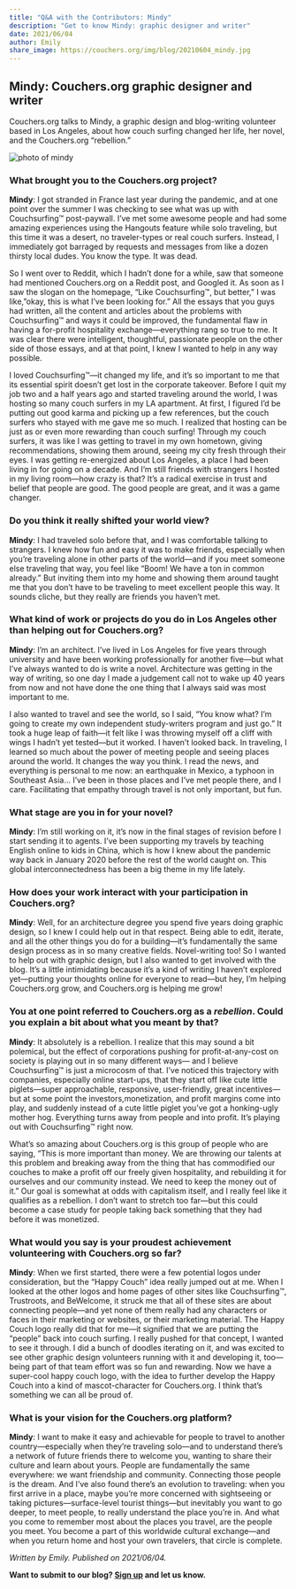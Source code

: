 ```yaml
---
title: "Q&A with the Contributors: Mindy"
description: "Get to know Mindy: graphic designer and writer"
date: 2021/06/04
author: Emily
share_image: https://couchers.org/img/blog/20210604_mindy.jpg
---
```


## Mindy: Couchers.org graphic designer and writer

Couchers.org talks to Mindy, a graphic design and blog-writing volunteer based in Los Angeles, about how couch surfing changed her life, her novel, and the Couchers.org “rebellion.”

![photo of mindy](/img/blog/20210604_mindy.jpg)

### What brought you to the Couchers.org project?

**Mindy**: I got stranded in France last year during the pandemic, and at one point over the summer I was checking to see what was up with Couchsurfing™ post-paywall. I’ve met some awesome people and had some amazing experiences using the Hangouts feature while solo traveling, but this time it was a desert, no traveler-types or real couch surfers. Instead, I immediately got barraged by requests and messages from like a dozen thirsty local dudes. You know the type. It was dead. 

So I went over to Reddit, which I hadn’t done for a while, saw that someone had mentioned Couchers.org on a Reddit post, and Googled it. As soon as I saw the slogan on the homepage, “Like Couchsurfing™, but better,” I was like,”okay, this is what I’ve been looking for.” All the essays that you guys had written, all the content and articles about the problems with Couchsurfing™ and ways it could be improved, the fundamental flaw in having a for-profit hospitality exchange—everything rang so true to me. It was clear there were intelligent, thoughtful, passionate people on the other side of those essays, and at that point, I knew I wanted to help in any way possible. 

I loved Couchsurfing™—it changed my life, and it’s so important to me that its essential spirit doesn’t get lost in the corporate takeover. Before I quit my job two and a half years ago and started traveling around the world, I was hosting so many couch surfers in my LA apartment. At first, I figured I’d be putting out good karma and picking up a few references, but the couch surfers who stayed with me gave me so much. I realized that hosting can be just as or even more rewarding than couch surfing! Through my couch surfers, it was like I was getting to travel in my own hometown, giving recommendations, showing them around, seeing my city fresh through their eyes. I was getting re-energized about Los Angeles, a place I had been living in for going on a decade. And I’m still friends with strangers I hosted in my living room—how crazy is that? It’s a radical exercise in trust and belief that people are good. The good people are great, and it was a game changer. 

### Do you think it really shifted your world view?

**Mindy**: I had traveled solo before that, and I was comfortable talking to strangers. I knew how fun and easy it was to make friends, especially when you’re traveling alone in other parts of the world—and if you meet someone else traveling that way, you feel like “Boom! We have a ton in common already.” But inviting them into my home and showing them around taught me that you don’t have to be traveling to meet excellent people this way. It sounds cliche, but they really are friends you haven’t met. 

### What kind of work or projects do you do in Los Angeles other than helping out for Couchers.org?
**Mindy**: I’m an architect. I’ve lived in Los Angeles for five years through university and have been working professionally for another five—but what I’ve always wanted to do is write a novel. Architecture was getting in the way of writing, so one day I made a judgement call not to wake up 40 years from now and not have done the one thing that I always said was most important to me. 

I also wanted to travel and see the world, so I said, “You know what? I’m going to create my own independent study-writers program and just go.” It took a huge leap of faith—it felt like I was throwing myself off a cliff with wings I hadn’t yet tested—but it worked. I haven’t looked back. In traveling, I learned so much about the power of meeting people and seeing places around the world. It changes the way you think. I read the news, and everything is personal to me now: an earthquake in Mexico, a typhoon in Southeast Asia… I’ve been in those places and I’ve met people there, and I care. Facilitating that empathy through travel is not only important, but fun. 

### What stage are you in for your novel?
**Mindy**: I’m still working on it, it’s now in the final stages of revision before I start sending it to agents. I’ve been supporting my travels by teaching English online to kids in China, which is how I knew about the pandemic way back in January 2020 before the rest of the world caught on. This global interconnectedness has been a big theme in my life lately. 

### How does your work interact with your participation in Couchers.org?
**Mindy**: Well, for an architecture degree you spend five years doing graphic design, so I knew I could help out in that respect. Being able to edit, iterate, and all the other things you do for a building—it’s fundamentally the same design process as in so many creative fields. Novel-writing too! So I wanted to help out with graphic design, but I also wanted to get involved with the blog. It’s a little intimidating because it’s a kind of writing I haven’t explored yet—putting your thoughts online for everyone to read—but hey, I’m helping Couchers.org grow, and Couchers.org is helping me grow!

### You at one point referred to Couchers.org as a *rebellion*. Could you explain a bit about what you meant by that?
**Mindy**: It absolutely is a rebellion. I realize that this may sound a bit polemical, but the effect of corporations pushing for profit-at-any-cost on society is playing out in so many different ways— and I believe Couchsurfing™ is just a microcosm of that. I’ve noticed this trajectory with companies, especially online start-ups, that they start off like cute little piglets—super approachable, responsive, user-friendly, great incentives—but at some point the investors,monetization, and profit margins come into play, and suddenly instead of a cute little piglet you’ve got a honking-ugly mother hog. Everything turns away from people and into profit. It’s playing out with Couchsurfing™ right now. 

What’s so amazing about Couchers.org is this group of people who are saying, “This is more important than money. We are throwing our talents at this problem and breaking away from the thing that has commodified our couches to make a profit off our freely given hospitality, and rebuilding it for ourselves and our community instead. We need to keep the money out of it.” Our goal is somewhat at odds with capitalism itself, and I really feel like it qualifies as a rebellion. I don’t want to stretch too far—but this could become a case study for people taking back something that they had before it was monetized.

### What would you say is your proudest achievement volunteering with Couchers.org so far?
**Mindy**: When we first started, there were a few potential logos under consideration, but the “Happy Couch” idea really jumped out at me. When I looked at the other logos and home pages of other sites like Couchsurfing™, Trustroots, and BeWelcome, it struck me that all of these sites are about connecting people—and yet none of them really had any characters or faces in their marketing or websites, or their marketing material. The Happy Couch logo really did that for me—it signified that we are putting the “people” back into couch surfing. I really pushed for that concept, I wanted to see it through. I did a bunch of doodles iterating on it, and was excited to see other graphic design volunteers running with it and developing it, too—being part of that team effort was so fun and rewarding. Now we have a super-cool happy couch logo, with the idea to further develop the Happy Couch into a kind of mascot-character for Couchers.org. I think that’s something we can all be proud of.

### What is your vision for the Couchers.org platform?
**Mindy**: I want to make it easy and achievable for people to travel to another country—especially when they’re traveling solo—and to understand there’s a network of future friends there to welcome you, wanting to share their culture and learn about yours. People are fundamentally the same everywhere: we want friendship and community. Connecting those people is the dream. And I’ve also found there’s an evolution to traveling: when you first arrive in a place, maybe you’re more concerned with sightseeing or taking pictures—surface-level tourist things—but inevitably you want to go deeper, to meet people, to really understand the place you’re in. And what you come to remember most about the places you travel, are the people you meet. You become a part of this worldwide cultural exchange—and when you return home and host your own travelers, that circle is complete.

*Written by Emily. Published on 2021/06/04.*

**Want to submit to our blog? [Sign up](/volunteer) and let us know.**